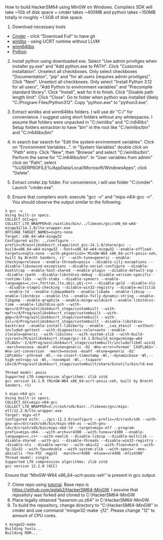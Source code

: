 How to build HackerSM64 using MinGW on Windows. Compilers SDK will take ~1Gb of disk space + cmder takes ~400MB and python takes ~150MB totally in roughly ~1.5GB of disk space.

1) Download necessary tools
 * [Cmder](https://cmder.app/) - click "Download Full" to have git
 * [winlibs](https://github.com/brechtsanders/winlibs_mingw/releases/download/14.1.0posix-18.1.5-11.0.1-ucrt-r1/winlibs-x86_64-posix-seh-gcc-14.1.0-mingw-w64ucrt-11.0.1-r1.zip) - using UCRT runtime without LLVM
 * [winn64libs](https://github.com/aglab2/winn64libs/releases/download/1.2/n64libs.zip)
 * [Python](https://www.python.org/ftp/python/3.12.3/python-3.12.3-amd64.exe)

2) Install python using downloaded exe. Select "Use admin priviliges when installer py.exe" and "Add python.exe to PATH". Click "Customize installation". Unselect all checkboxes. Only select checkboxes "Documentation", "pip" and "for all users (requires admin priviliges)". Click "Next". Unselect all checkboxes. Only select "Install Python 3.12 for all users", "Add Python to environment variables" and "Precompile standard library". Click "Install", wait for it to finish. Click "Disable path length limit". Click "Close". Go to folder when python was installed (likely "C:/Program Files/Python312". Copy "python.exe" to "python3.exe".

3) Extract winlibs and winn64libs folders. I will use dir "C:/" for convenience. I suggest using short folders without any whitespaces. I assume that folders were unpacked in "C:/winlibs" and "C:/n64libs". Setup folders extraction to have "bin" in the root like "C:/winlibs/bin" and "C:/n64libs/bin"
4) In search bar search for "Edit the system environment variables". Click on "Environment Variables...". in "System Variables" double click on "Path" entry. Click "New", then "Browse" and select "C:/winlibs/bin". Perform the same for "C:/n64libs/bin". In "User variables from admin" click on "Path", select "%USERPROFILE%/AppData/Local/Microsoft/WindowsApps", click "Delete".
5) Extract cmder.zip folder. For convenience, i will use folder "C:/cmder". Launch "cmder.exe".
6) Ensure that compilers work: execute "gcc -v" and "mips-n64-gcc -v". You should observe the output similar to the following:
```
λ gcc -v
Using built-in specs.
COLLECT_GCC=gcc
COLLECT_LTO_WRAPPER=D:/winlibs/bin/../libexec/gcc/x86_64-w64-mingw32/14.1.0/lto-wrapper.exe
OFFLOAD_TARGET_NAMES=nvptx-none
Target: x86_64-w64-mingw32
Configured with: ../configure --prefix=/R/winlibs64ucrt_stage/inst_gcc-14.1.0/share/gcc --build=x86_64-w64-mingw32 --host=x86_64-w64-mingw32 --enable-offload-targets=nvptx-none --with-pkgversion='MinGW-W64 x86_64-ucrt-posix-seh, built by Brecht Sanders, r1' --with-tune=generic --enable-checking=release --enable-threads=posix --disable-sjlj-exceptions --disable-libunwind-exceptions --disable-serial-configure --disable-bootstrap --enable-host-shared --enable-plugin --disable-default-ssp --disable-rpath --disable-libstdcxx-debug --disable-version-specific-runtime-libs --with-stabs --disable-symvers --enable-languages=c,c++,fortran,lto,objc,obj-c++ --disable-gold --disable-nls --disable-stage1-checking --disable-win32-registry --disable-multilib --enable-ld --enable-libquadmath --enable-libada --enable-libssp --enable-libstdcxx --enable-lto --enable-fully-dynamic-string --enable-libgomp --enable-graphite --enable-mingw-wildcard --enable-libstdcxx-time --enable-libstdcxx-pch --with-mpc=/d/Prog/winlibs64ucrt_stage/custombuilt --with-mpfr=/d/Prog/winlibs64ucrt_stage/custombuilt --with-gmp=/d/Prog/winlibs64ucrt_stage/custombuilt --with-isl=/d/Prog/winlibs64ucrt_stage/custombuilt --disable-libstdcxx-backtrace --enable-install-libiberty --enable-__cxa_atexit --without-included-gettext --with-diagnostics-color=auto --enable-clocale=generic --with-libiconv --with-system-zlib --with-build-sysroot=/R/winlibs64ucrt_stage/gcc-14.1.0/build_mingw/mingw-w64 CFLAGS='-I/d/Prog/winlibs64ucrt_stage/custombuilt/include/libdl-win32   -march=nocona -msahf -mtune=generic -O2 -Wno-error=format' CXXFLAGS='-Wno-int-conversion  -march=nocona -msahf -mtune=generic -O2' LDFLAGS='-pthread -Wl,--no-insert-timestamp -Wl,--dynamicbase -Wl,--high-entropy-va -Wl,--nxcompat -Wl,--tsaware' LD=/d/Prog/winlibs64ucrt_stage/custombuilt/share/binutils/bin/ld.exe

Thread model: posix
Supported LTO compression algorithms: zlib zstd
gcc version 14.1.0 (MinGW-W64 x86_64-ucrt-posix-seh, built by Brecht Sanders, r1)

λ mips-n64-gcc -v
Using built-in specs.
COLLECT_GCC=mips-n64-gcc
COLLECT_LTO_WRAPPER=d:/crash/sdk/bin/../libexec/gcc/mips-elf/12.2.0/lto-wrapper.exe
Target: mips-elf
Configured with: ../gcc-12.2.0/configure --prefix=/d/crash/sdk --with-gnu-as=/d/crash/sdk/bin/mips-n64-as --with-gnu-ld=/d/crash/sdk/bin/mips-n64-ld --target=mips-elf --program-prefix=mips-n64- --with-arch=vr4300 --with-tune=vr4300 --enable-languages=c,c++ --with-newlib --disable-libssp --disable-multilib --disable-shared --with-gcc --disable-threads --disable-win32-registry --disable-nls --disable-werror --with-abi=32 --with-float=hard --with-fp-32=32 --with-fpu=double --with-system-zlib --with-specs='-mno-abicalls -fno-PIC -mgp32  -march=vr4300 -mtune=vr4300 -mfix4300'
Thread model: single
Supported LTO compression algorithms: zlib zstd
gcc version 12.2.0 (GCC)
```
Ensure that "MinGW-W64 x86_64-ucrt-posix-seh" is present in gcc output.

7) Clone repo using [tutorial](https://github.com/aglab2/tutorials/blob/main/git.md). Base repo is https://github.com/aglab2/HackerSM64-MinGW. I assume that repository was forked and cloned to C:\HackerSM64-MinGW 
8) Place legally obtained "baserom.us.z64" in C:\HackerSM64-MinGW.
9) To build the repository, change directory to "C:\HackerSM64-MinGW" in cmder and use command "mingw32-make -j12". Please change "12" to amount of CPU cores.
```
λ mingw32-make
Building tools...
Building ROM...
```
